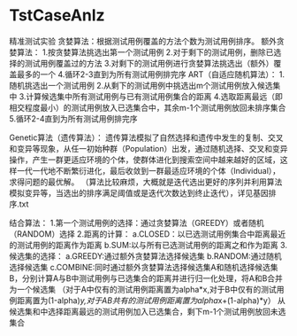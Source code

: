 ﻿# TstCaseAnlz
精准测试实验
贪婪算法：根据测试用例覆盖的方法个数为测试用例排序。
额外贪婪算法：
    1.按贪婪算法挑选出第一个测试用例
    2.对于剩下的测试用例，删除已选择的测试用例覆盖过的方法
    3.对剩下的测试用例进行贪婪算法挑选出（额外）覆盖最多的一个
    4.循环2-3直到为所有测试用例排完序
ART（自适应随机算法）：
    1.随机挑选出一个测试用例
    2.从剩下的测试用例中挑选出m个测试用例放入候选集中
    3.计算候选集中所有测试用例与已有测试用例集合的距离
    4.选取距离最远（即相交程度最小）的测试用例放入已选集合中，其余m-1个测试用例放回未排序集合
    5.循环2-4直到为所有测试用例排完序

Genetic算法（遗传算法）：
    遗传算法模拟了自然选择和遗传中发生的复制、交叉和变异等现象，从任一初始种群（Population）出发，通过随机选择、交叉和变异操作，产生一群更适应环境的个体，使群体进化到搜索空间中越来越好的区域，这样一代一代地不断繁衍进化，最后收敛到一群最适应环境的个体（Individual），求得问题的最优解。
    （算法比较麻烦，大概就是迭代选出更好的序列并利用算法模拟变异等，当选出的排序满足阈值或是迭代次数达到终止迭代），详见基因排序.txt

结合算法：
    1.第一个测试用例的选择：通过贪婪算法（GREEDY）或者随机（RANDOM）选择
    2.距离的计算：
        a.CLOSED：以已选测试用例集合中距离最近的测试用例的距离作为距离
        b.SUM:以与所有已选测试用例的距离之和作为距离
    3.候选集的选择：
        a.GREEDY:通过额外贪婪算法选择候选集
        b.RANDOM:通过随机选择候选集
        c.COMBINE:同时通过额外贪婪算法选择候选集A和随机选择候选集B，分别计算A与B中测试用例与已选集合的距离并进行归一化处理，将A和B合并为一个候选集
                    （对于A中仅有的测试用例距离置为alpha*x,对于B中仅有的测试用例距离置为(1-alpha)*y,对于AB共有的测试用例距离置为alpha*x+(1-alpha)*y）
    从候选集和中选择距离最远的测试用例加入已选集合，剩下m-1个测试用例放回未选集合
